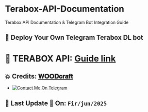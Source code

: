 # Terabox-API-Documentation
Terabox API Documentation &amp; Telegram Bot Integration Guide


## 🎉 Deploy Your Own Telegram Terabox DL bot

# 🔗 TERABOX API: [Guide link](https://sudor2spr.github.io/Terabox-API-Documentation/)


## 💥 Credits: [𝐖𝐎𝐎𝐃𝐜𝐫𝐚𝐟𝐭](https://t.me/Farooq_is_KING)

-  [![Contact Me On Telegram](https://img.shields.io/badge/Telegram-2CA5E0?style=for-the-badge&logo=telegram&logoColor=white)](https://t.me/Farooq_is_king)

## 📅 Last Update 🔄 On: `Fir/jun/2025`
